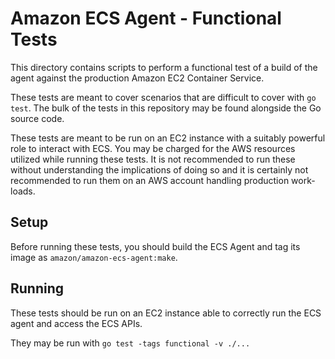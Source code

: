 # Amazon ECS Agent - Functional Tests

This directory contains scripts to perform a functional test of a build of the
agent against the production Amazon EC2 Container Service.

These tests are meant to cover scenarios that are difficult to cover with `go test`.
The bulk of the tests in this repository may be found alongside the Go source
code.

These tests are meant to be run on an EC2 instance with a suitably powerful
role to interact with ECS.
You may be charged for the AWS resources utilized while running these tests.
It is not recommended to run these without understanding the implications of
doing so and it is certainly not recommended to run them on an AWS account
handling production work-loads.

## Setup

Before running these tests, you should build the ECS Agent and tag its image as
`amazon/amazon-ecs-agent:make`.

## Running

These tests should be run on an EC2 instance able to correctly run the ECS
agent and access the ECS APIs.

They may be run with `go test -tags functional -v ./...`
